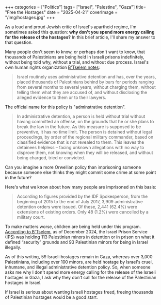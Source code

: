 +++
categories = ["Politics"]
tags= ["Israel", "Palestine", "Gaza"]
title= "Free the Hostages"
date = "2025-04-21"
coverImage = "/img/hostages.jpg"
+++

As a loud and proud Jewish critic of Israel's apartheid regime, I'm sometimes asked this question: **why don't you spend more energy calling for the release of the hostages?** In this brief article, I'll share my answer to that question.

<!--more-->  

Many people don't seem to know, or perhaps don't want to know, that thousands of Palestinians are being held in Israeli prisons indefinitely, without being told why, without a trial, and without due process. Israel's own human rights organization <a target="_blank" href="https://www.btselem.org/administrative_detention">B'Tselem notes</a>:

> Israel routinely uses administrative detention and has, over the years, placed thousands of Palestinians behind by bars for periods ranging from several months to several years, without charging them, without telling them what they are accused of, and without disclosing the alleged evidence to them or to their lawyers.

The official name for this policy is "adminstrative detention". 

> In administrative detention, a person is held without trial without having committed an offense, on the grounds that he or she plans to break the law in the future. As this measure is supposed to be preventive, it has no time limit. The person is detained without legal proceedings, by order of the regional military commander, based on classified evidence that is not revealed to them. This leaves the detainees helpless – facing unknown allegations with no way to disprove them, not knowing when they will be released, and without being charged, tried or convicted.

Can you imagine a more Orwellian policy than imprisoning someone because someone else thinks they might commit some crime at some point in the future?

Here's what we know about how many people are imprisoned on this basis:

> According to figures provided by the IDF Spokesperson, from the beginning of 2015 to the end of July 2017, 3,909 administrative detention orders were issued. Of these, 2,441 (62.4%) were extensions of existing orders. Only 48 (1.2%) were cancelled by a military court.

To make matters worse, children are being held under this program. <a target="_blank" href="https://www.btselem.org/statistics/minors_in_custody">According to B'Tselem</a>, as of December 2024, the Israel Prison Service (IPS) was holding 113 Palestinian minors in detention or in prison on what it defined “security” grounds and 93 Palestinian minors for being in Israel illegally.

As of this writing, 59 Israeli hostages remain in Gaza, whereas over 3,000 Palestinians, including over 100 minors, are held hostage by Israel's cruel, inhumane, and illegal administrative detention policy. So, when someone asks me why I don't spend more energy calling for the release of the Israeli hostages in Gaza, I ask why they don't call for the release of the Palestinian hostages in Israel. 

If Israel is serious about wanting Israeli hostages freed, freeing thousands of Palestinian hostages would be a good start.
